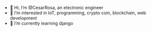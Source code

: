 - 👋 Hi, I’m @CesarRosa, an electronic engineer
- 👀 I’m interested in IoT, programming, crypto coin, blockchain, web development
- 🌱 I’m currently learning django

<!---
CesarRosa/CesarRosa is a ✨ special ✨ repository because its `README.md` (this file) appears on your GitHub profile.
You can click the Preview link to take a look at your changes.
--->
